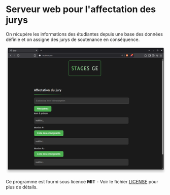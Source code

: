 # Serveur web pour l'affectation des jurys  #

On récupère les informations des étudiantes depuis une base des données définie et on assigne des jurys de soutenance en conséquence.

![Affectation Jury](affectation-jury.png)

Ce programme est fourni sous licence **MIT** - Voir le fichier [LICENSE](LICENSE) pour plus de détails. 
